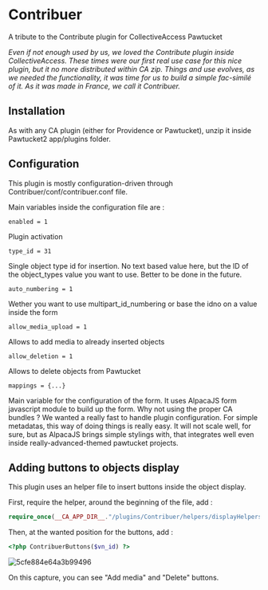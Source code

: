 # Contribuer

A tribute to the Contribute plugin for CollectiveAccess Pawtucket

*Even if not enough used by us, we loved the Contribute plugin inside CollectiveAccess. These times were our first real use case for this nice plugin, but it no more distributed within CA zip. Things and use evolves, as we needed the functionality, it was time for us to build a simple fac-similé of it. As it was made in France, we call it Contribuer.*

## Installation

As with any CA plugin (either for Providence or Pawtucket), unzip it inside Pawtucket2 app/plugins folder.

## Configuration

This plugin is mostly configuration-driven through Contribuer/conf/contribuer.conf file.

Main variables inside the configuration file are :

`enabled = 1`

Plugin activation

`type_id = 31`

Single object type id for insertion. No text based value here, but the ID of the object_types value you want to use. Better to be done in the future.

`auto_numbering = 1`

Wether you want to use multipart_id_numbering or base the idno on a value inside the form

`allow_media_upload = 1`

Allows to add media to already inserted objects

`allow_deletion = 1`

Allows to delete objects from Pawtucket

`mappings = {...}`

Main variable for the configuration of the form. It uses AlpacaJS form javascript module to build up the form. Why not using the proper CA bundles ? We wanted a really fast to handle plugin configuration. For simple metadatas, this way of doing things is really easy. It will not scale well, for sure, but as AlpacaJS brings simple stylings with, that integrates well even inside really-advanced-themed pawtucket projects.

## Adding buttons to objects display

This plugin uses an helper file to insert buttons inside the object display.

First, require the helper, around the beginning of the file, add :

```php
require_once(__CA_APP_DIR__."/plugins/Contribuer/helpers/displayHelpers.php");
```

Then, at the wanted position for the buttons, add :

```php
<?php ContribuerButtons($vn_id) ?>
```

![5cfe884e64a3b99496](https://i.loli.net/2019/06/11/5cfe884e64a3b99496.png)

On this capture, you can see "Add media" and "Delete" buttons.

